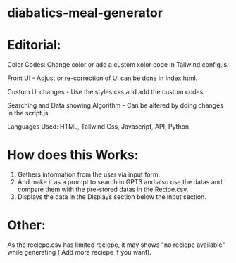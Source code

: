 # diabatics-meal-generator

# Editorial:

Color Codes: Change color or add a custom xolor code in Tailwind.config.js.

Front UI - Adjust or re-correction of UI can be done in Index.html.

Custom UI changes - Use the styles.css and add the custom codes.

Searching and Data showing Algorithm - Can be altered by doing changes in the script.js


Languages Used: 
HTML, Tailwind Css, Javascript, API, Python


# How does this Works:
1. Gathers information from the user via input form.
2. And make it as a prompt to search in GPT3 and also use the datas and compare them with the pre-stored datas in the Recipe.csv.
3. Displays the data in the Displays section below the input section.


# Other:
As the reciepe.csv has limited reciepe, it may shows "no reciepe available" while generating ( Add more reciepe if you want).

